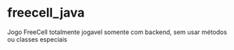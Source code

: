 # freecell_java
Jogo FreeCell totalmente jogavel somente com backend, sem usar métodos ou classes especiais
